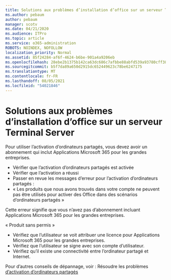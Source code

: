 ```yaml
---
title: Solutions aux problèmes d’installation d’office sur un serveur Terminal Server
ms.author: pebaum
author: pebaum
manager: scotv
ms.date: 04/21/2020
ms.audience: ITPro
ms.topic: article
ms.service: o365-administration
ROBOTS: NOINDEX, NOFOLLOW
localization_priority: Normal
ms.assetid: 85f24284-af6f-4624-b6be-901a4a9206eb
ms.openlocfilehash: 28ebe2b1375b142ca63dc686c7afbbe88abfd539a93780cff3861f80de40b411
ms.sourcegitcommit: b5f7da89a650d2915dc652449623c78be6247175
ms.translationtype: MT
ms.contentlocale: fr-FR
ms.lasthandoff: 08/05/2021
ms.locfileid: "54021846"
---
```

# <a name="solutions-for-issues-around-installing-office-on-a-terminal-server"></a>Solutions aux problèmes d’installation d’office sur un serveur Terminal Server

Pour utiliser l’activation d’ordinateurs partagés, vous devez avoir un abonnement qui inclut Applications Microsoft 365 pour les grandes entreprises.
  
- Vérifier que l’activation d’ordinateurs partagés est activée
- Vérifier que l’activation a réussi
- Passer en revue les messages d’erreur pour l’activation d’ordinateurs partagés :
- « Les produits que nous avons trouvés dans votre compte ne peuvent pas être utilisés pour activer des Office dans des scénarios d’ordinateurs partagés »
  
Cette erreur signifie que vous n’avez pas d’abonnement incluant Applications Microsoft 365 pour les grandes entreprises.

« Produit sans permis »

- Vérifiez que l’utilisateur se voit attribuer une licence pour Applications Microsoft 365 pour les grandes entreprises.
- Vérifiez que l’utilisateur se signe avec son compte d’utilisateur.
- Vérifiez qu’il existe une connectivité entre l’ordinateur partagé et Internet.

Pour d’autres conseils de dépannage, voir : Résoudre les problèmes [d’activation d’ordinateurs partagés](https://docs.microsoft.com/DeployOffice/troubleshoot-shared-computer-activation)